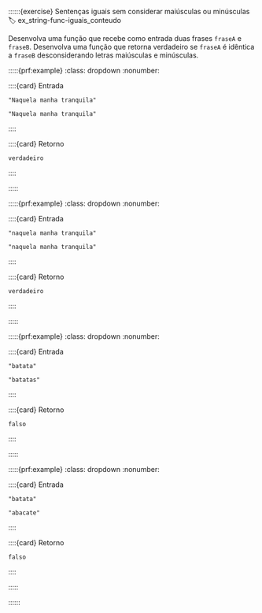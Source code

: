 ::::::{exercise} Sentenças iguais sem considerar maiúsculas ou minúsculas
:label: ex_string-func-iguais_conteudo

Desenvolva uma função que recebe como entrada duas frases `fraseA` e `fraseB`. Desenvolva uma função que retorna verdadeiro se `fraseA` é idêntica a `fraseB` desconsiderando letras maiúsculas e minúsculas.


:::::{prf:example}
:class: dropdown
:nonumber:

::::{card} Entrada

```
"Naquela manha tranquila"
```

```
"Naquela manha tranquila"
```
::::

::::{card} Retorno


```
verdadeiro
```
::::

:::::

:::::{prf:example}
:class: dropdown
:nonumber:

::::{card} Entrada

```
"naquela manha tranquila"
```

```
"naquela manha tranquila"
```
::::

::::{card} Retorno


```
verdadeiro
```
::::

:::::

:::::{prf:example}
:class: dropdown
:nonumber:

::::{card} Entrada

```
"batata"
```

```
"batatas"
```
::::

::::{card} Retorno


```
falso
```
::::

:::::

:::::{prf:example}
:class: dropdown
:nonumber:

::::{card} Entrada

```
"batata"
```

```
"abacate"
```
::::

::::{card} Retorno


```
falso
```
::::

:::::

::::::